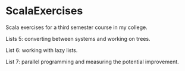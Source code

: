 # ScalaExercises

Scala exercises for a third semester course in my college.

Lists 5: converting between systems and working on trees.

List 6: working with lazy lists.

List 7: parallel programming and measuring the potential improvement.
